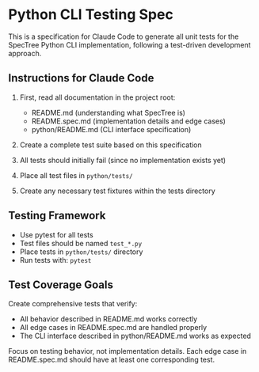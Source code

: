 # Python CLI Testing Spec

This is a specification for Claude Code to generate all unit tests for the SpecTree Python CLI implementation, following a test-driven development approach.

## Instructions for Claude Code

1. First, read all documentation in the project root:
   - README.md (understanding what SpecTree is)
   - README.spec.md (implementation details and edge cases)
   - python/README.md (CLI interface specification)

2. Create a complete test suite based on this specification
3. All tests should initially fail (since no implementation exists yet)
4. Place all test files in `python/tests/`
5. Create any necessary test fixtures within the tests directory

## Testing Framework
- Use pytest for all tests
- Test files should be named `test_*.py`
- Place tests in `python/tests/` directory
- Run tests with: `pytest`

## Test Coverage Goals

Create comprehensive tests that verify:
- All behavior described in README.md works correctly
- All edge cases in README.spec.md are handled properly
- The CLI interface described in python/README.md works as expected

Focus on testing behavior, not implementation details. Each edge case in README.spec.md should have at least one corresponding test.